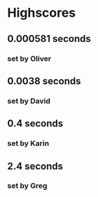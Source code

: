 # Highscores #

## **0.000581 seconds** ##
### set by Oliver ###

## **0.0038 seconds** ##
### set by David ###

## **0.4 seconds** ##
### set by Karin ###

## **2.4 seconds** ##
### set by Greg ###
